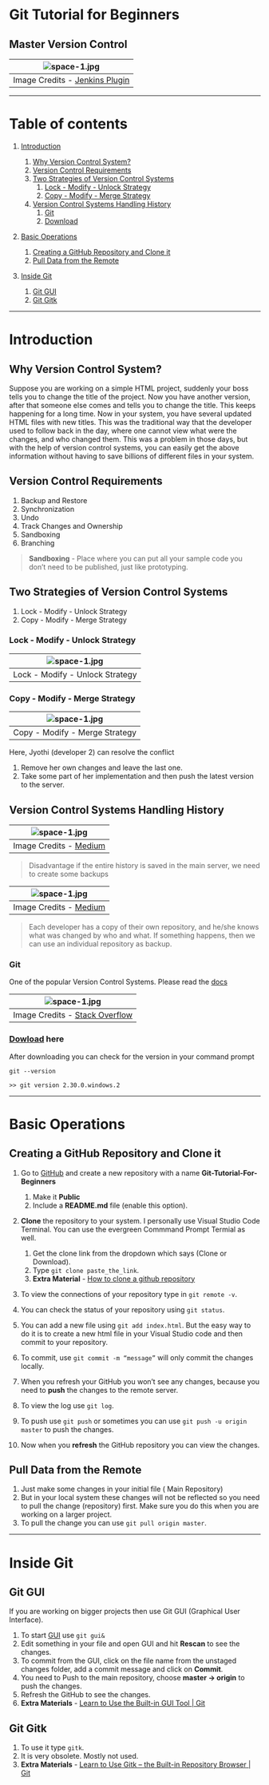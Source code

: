 # Git Tutorial for Beginners

## Master Version Control


<!-- Feature Image along with Captions -->
| ![space-1.jpg](https://camo.githubusercontent.com/6eaaae8defc78f268eaf0824350a66a1dfcb6aa77210d3dca069d1d1cefebc53/68747470733a2f2f6769742d73636d2e636f6d2f696d616765732f6c6f676f732f646f776e6c6f6164732f4769742d4c6f676f2d32436f6c6f722e706e67) | 
|:--:| 
| Image Credits - [Jenkins Plugin](https://www.google.com/url?sa=i&url=https%3A%2F%2Fplugins.jenkins.io%2Fgit%2F&psig=AOvVaw01bdtUwTVbMxfTP0Hhog1R&ust=1613868406603000&source=images&cd=vfe&ved=0CAMQjB1qFwoTCODo7rqe9-4CFQAAAAAdAAAAABAD) |


---

# Table of contents
1. [Introduction](#introduction)
    1. [Why Version Control System?](#why)
    2. [Version Control Requirements](#version)
    3. [Two Strategies of Version Control Systems](#two)
        1. [Lock - Modify - Unlock Strategy](#lock)
        2. [Copy - Modify - Merge Strategy](#copy)
    4. [Version Control Systems Handling History](#version1)
        1. [Git](#git)
        2. [Download](#download)

2. [Basic Operations](#basic)
    1. [Creating a GitHub Repository and Clone it](#create)
    2. [Pull Data from the Remote](#pull)

3. [Inside Git](#inside)
    1. [Git GUI](#gui)
    2. [Git Gitk](#gitk)


---

# Introduction <a name="introduction"></a>

## Why Version Control System? <a name="why"></a>

Suppose you are working on a simple HTML project, suddenly your boss tells you to change the title of the project. Now you have another version, after that someone else comes and tells you to change the title. This keeps happening for a long time. Now in your system, you have several updated HTML files with new titles. This was the traditional way that the developer used to follow back in the day, where one cannot view what were the changes, and who changed them. This was a problem in those days, but with the help of version control systems, you can easily get the above information without having to save billions of different files in your system.

## Version Control Requirements <a name="version"></a>


1. Backup and Restore
2. Synchronization
3. Undo
4. Track Changes and Ownership
5. Sandboxing 
6. Branching

> **Sandboxing** - Place where you can put all your sample code you don’t need to be published, just like prototyping.

## Two Strategies of Version Control Systems <a name = "two"></a>

1. Lock - Modify - Unlock Strategy
2. Copy - Modify - Merge Strategy

### Lock - Modify - Unlock Strategy <a name = "lock"></a>


| ![space-1.jpg](https://github.com/Tanu-N-Prabhu/Git-Tutorial-for-Beginners/blob/main/Img/Lock-Modify-Unlock-Strategy.PNG) | 
|:--:| 
| Lock - Modify - Unlock Strategy |


### Copy - Modify - Merge Strategy <a name = "copy"></a>

| ![space-1.jpg](https://github.com/Tanu-N-Prabhu/Git-Tutorial-for-Beginners/blob/main/Img/Copy-Modify-Merge-Strategy.PNG) | 
|:--:| 
| Copy - Modify - Merge Strategy |


Here, Jyothi (developer 2) can resolve the conflict
1. Remove her own changes and leave the last one.
2. Take some part of her implementation and then push the latest version to the server.


## Version Control Systems Handling History <a name = "version1"></a>

| ![space-1.jpg](https://miro.medium.com/max/3396/1*GgaGcwh5L246YcU5NVDA5A.png) | 
|:--:| 
| Image Credits - [Medium](https://www.google.com/url?sa=i&url=https%3A%2F%2Fmedium.com%2Ffaun%2Fcentralized-vs-distributed-version-control-systems-a135091299f0&psig=AOvVaw1bXx2FflZO4sbmlAhcOotN&ust=1613869347545000&source=images&cd=vfe&ved=0CAMQjB1qFwoTCNC7__uh9-4CFQAAAAAdAAAAABAD) |

> Disadvantage if the entire history is saved in the main server, we need to create some backups




| ![space-1.jpg](https://miro.medium.com/max/1838/1*gPBljo_uRh-IBtHY2oB7ig.png) | 
|:--:| 
| Image Credits - [Medium](https://www.google.com/url?sa=i&url=https%3A%2F%2Fmedium.com%2Ffaun%2Fcentralized-vs-distributed-version-control-systems-a135091299f0&psig=AOvVaw1bXx2FflZO4sbmlAhcOotN&ust=1613869347545000&source=images&cd=vfe&ved=0CAMQjB1qFwoTCNC7__uh9-4CFQAAAAAdAAAAABAD) |


> Each developer has a copy of their own repository, and he/she knows what was changed by who and what. If something happens, then we can use an individual repository as backup.



### Git <a name = "git"></a>

One of the popular Version Control Systems. Please read the [docs](https://git-scm.com/doc)




| ![space-1.jpg](https://github.com/Tanu-N-Prabhu/Git-Tutorial-for-Beginners/blob/main/Img/survey.PNG) | 
|:--:| 
| Image Credits - [Stack Overflow](https://insights.stackoverflow.com/survey/2018#development-practices) |


### [Dowload](https://git-scm.com/downloads) here <a name = "download"></a>

After downloading you can check for the version in your command prompt

```git
git --version

>> git version 2.30.0.windows.2

```

---

# Basic Operations <a name="basic"></a>

## Creating a GitHub Repository and Clone it <a name="create"></a>
1. Go to [GitHub](https://github.com/) and create a new repository with a name **Git-Tutorial-For-Beginners**
    1. Make it **Public**
    2. Include a **README.md** file (enable this option).

2. **Clone** the repository to your system. I personally use Visual Studio Code Terminal. You can use the evergreen Commmand Prompt Termial as well.
    1. Get the clone link from the dropdown which says (Clone or Download).
    2. Type `git clone paste_the_link`.
    3. **Extra Material** - [How to clone a github repository](https://www.youtube.com/watch?v=5RTHaVvj97I)

3. To view the connections of your repository type in `git remote -v`.
4. You can check the status of your repository using `git status`.
5. You can add a new file using `git add index.html`. But the easy way to do it is to create a new html file in your Visual Studio code and then commit to your repository. 
6. To commit, use `git commit -m “message”` will only commit the changes locally.
7. When you refresh your GitHub you won’t see any changes, because you need to **push** the changes to the remote server.
8. To view the log use `git log`.
9. To push use `git push` or sometimes you can use `git push -u origin master` to push the changes.
10. Now when you **refresh** the GitHub repository you can view the changes.


## Pull Data from the Remote <a name="pull"></a>

1. Just make some changes in your initial file ( Main Repository)
2. But in your local system these changes will not be reflected so you need to pull the change (repository) first. Make sure you do this when you are working on a larger project.
3. To pull the change you can use `git pull origin master`.


---

# Inside Git <a name="inside"></a>
## Git GUI <a name="gui"></a>

If you are working on bigger projects then use Git GUI (Graphical User Interface).

1. To start [GUI](https://git-scm.com/docs/git-gui/#:~:text=git%20gui%20focuses%20on%20allowing,fetching%2Fpushing%20to%20remote%20repositories.&text=git%20gui%20is%20known%20to,under%20both%20Cygwin%20and%20MSYS) use `git gui&`
2. Edit something in your file and open GUI and hit **Rescan** to see the changes.
3. To commit from the GUI, click on the file name from the unstaged changes folder, add a commit message and click on **Commit**.
4. You need to Push to the main repository, choose **master → origin** to push the changes.
5. Refresh the GitHub to see the changes.
6. **Extra Materials** - [Learn to Use the Built-in GUI Tool | Git](https://www.youtube.com/watch?v=icyOhrMNrOk)




## Git Gitk <a name="gitk"></a>

1. To use it type `gitk`.
2. It is very obsolete. Mostly not used.
3. **Extra Materials** - [Learn to Use Gitk – the Built-in Repository Browser | Git](https://www.youtube.com/watch?v=WLL4GbdnuL8)

















